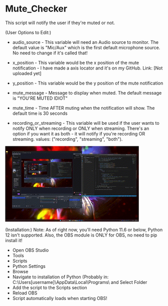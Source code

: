 # Mute_Checker
This script will notify the user if they're muted or not.

(User Options to Edit:)
  * audio_source - This variable will need an Audio source to monitor. The default value is "Mic/Aux" which is the first default microphone source. No need to change if it's called that!

  * x_position - This variable would be the x position of the mute notification
                                                                                - I have made a axis locator and it's on my GitHub. Link: [Not uploaded yet]
  * y_position - This variable would be the y position of the mute notification

  * mute_message - Message to display when muted. The default message is "YOU'RE MUTED IDIOT"

  * mute_time - Time AFTER muting when the notification will show. The default time is 30 seconds

  * recording_or_streaming - This variable will be used if the user wants to notify ONLY when recording or ONLY when streaming. There's an option if you want it as both - it will notify if you're recording OR streaming. values: ("recording", "streaming", "both").

![](https://github.com/Malik403/Mute_Checker/blob/main/Mute_Checker%20-%20Made%20with%20Clipchamp.gif)

(Installation:)
    Note: As of right now, you'll need Python 11.6 or below, Python 12 isn't supported. Also, the OBS module is ONLY for OBS, no need to pip install it!

 * Open OBS Studio
 * Tools
 * Scripts
 * Python Settings
 * Browse
 * Navigate to installation of Python (Probably in: C:\Users\[username]\AppData\Local\Programs\ and Select Folder
 * Add the script to the Scripts section
 * Reload OBS
 * Script automatically loads when starting OBS!
